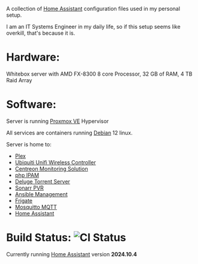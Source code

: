 A collection of [Home Assistant](https://home-assistant.io/) configuration files used in my personal setup.

I am an IT Systems Engineer in my daily life, so if this setup seems like overkill, that's because it is.

# Hardware:

Whitebox server with AMD FX-8300 8 core Processor, 32 GB of RAM, 4 TB Raid Array

# Software:

Server is running [Proxmox VE](https://www.proxmox.com/en/proxmox-ve) Hypervisor

All services are containers running [Debian](https://www.debian.org/) 12 linux.

Server is home to:

*   [Plex](https://www.plex.tv)
*   [Ubiquiti Unifi Wireless Controller](https://www.ui.com/)
*   [Centreon Monitoring Solution](https://www.centreon.com/en/)
*   [php IPAM](https://phpipam.net/)
*   [Deluge Torrent Server](https://dev.deluge-torrent.org/)
*   [Sonarr PVR](https://sonarr.tv/)
*   [Ansible Management](https://www.ansible.com/)
*   [Frigate](https://frigate.video)
*   [Mosquitto MQTT](https://mosquitto.org/)
*   [Home Assistant](https://home-assistant.io/)

# Build Status: ![CI Status](https://github.com/g1bs0nsg/HomeAssistant/actions/workflows/main.yml/badge.svg)

Currently running [Home Assistant](https://home-assistant.io/) version __2024.10.4__
